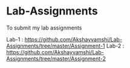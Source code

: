 # Lab-Assignments
To submit my lab assignments

Lab-1 : https://github.com/Akshayvamshi/Lab-Assignments/tree/master/Assignment-1
Lab-2 : https://github.com/Akshayvamshi/Lab-Assignments/tree/master/Assignment-2
